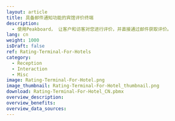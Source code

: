 ```yaml
---
layout: article
title: 具备邮件通知功能的宾馆评价终端
description: 
  - 使用Peakboard， 让客户和访客对您进行评价，并直接通过邮件获取评价。
lang: cn
weight: 1000
isDraft: false
ref: Rating-Terminal-For-Hotels
category:
  - Reception
  - Interaction
  - Misc
image: Rating-Terminal-For-Hotel.png
image_thumbnail: Rating-Terminal-For-Hotel_thumbnail.png
download: Rating-Terminal-For-Hotel_CN.pbmx
overview_description:
overview_benefits:
overview_data_sources:
---
```

